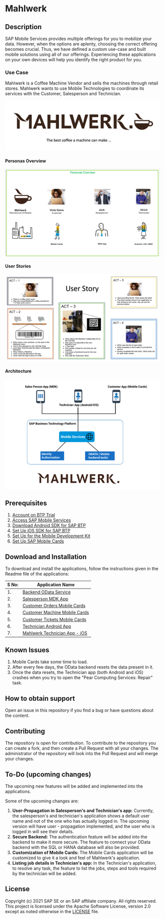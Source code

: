 # Mahlwerk

## Description

SAP Mobile Services provides multiple offerings for you to mobilize your data. However, when the options are aplenty, choosing the correct offering becomes crucial. Thus, we have defined a custom use-case and built mobile solutions using all of our offerings. Experiencing these applications on your own devices will help you identify the right product for you.

### Use Case

Mahlwerk is a Coffee Machine Vendor and sells the machines through retail stores. Mahlwerk wants to use Mobile Technologies to coordinate its services with the Customer, Salesperson and Technician.

![Mahlwerk Description Image](images/mahlwerk.png)

#### Personas Overview

![Mahlwerk Personas Image](images/personas.png)

#### User Stories

![Mahlwerk User Story Image](images/user_story.png)

#### Architecture

![Mahlwerk architecture Image](images/architecture.png)

## Prerequisites

1. [Account on BTP Trial](https://developers.sap.com/tutorials/hcp-create-trial-account.html)
2. [Access SAP Mobile Services](https://developers.sap.com/tutorials/fiori-ios-hcpms-setup.html)
3. [Download Android SDK for SAP BTP](https://developers.sap.com/tutorials/cp-sdk-android-wizard-app.html)
4. [Set Up iOS SDK for SAP BTP](https://developers.sap.com/group.ios-sdk-setup.html)
5. [Set Up for the Mobile Development Kit](https://developers.sap.com/group.mobile-dev-kit-setup.html)
6. [Set Up SAP Mobile Cards](https://developers.sap.com/tutorials/cp-mobile-cards-setup.html)

## Download and Installation

To download and install the applications, follow the instructions given in the Readme file of the applications:

|S No: | Application Name |
|---|---|
| 1. | [Backend OData Service](/1_backend_odata_service) |
| 2. | [Salesperson MDK App](/2_salesperson_mdk_app) |
| 3. | [Customer Orders Mobile Cards](/3_customer_orders_mobile_cards) |
| 4. | [Customer Machine Mobile Cards](/4_customer_machine_mobile_cards) |
| 5. | [Customer Tickets Mobile Cards](/5_customer_tickets_mobile_cards) |
| 6. | [Technician Android App](/6_technician_android_app) |
| 7. | [Mahlwerk Technician App - iOS](/7_technician_ios_app) |

## Known Issues

1. Mobile Cards take some time to load.
2. After every few days, the OData backend resets the data present in it.
3. Once the data resets, the Technician app (both Android and iOS) crashes when you try to open the "Pear Computing Services: Repair" task.

## How to obtain support

Open an issue in this repository if you find a bug or have questions about the content.

## Contributing

The repository is open for contribution. To contribute to the repository you can create a  fork, and then create a Pull Request with all your changes. The administrator of the repository will look into the Pull Request and will merge your changes.

## To-Do (upcoming changes)

The upcoming new features will be added and  implemented into the applications.

Some of the upcoming changes are:

1. **User-Propagation in Salesperson's and Technician's app:** Currently, the salesperson's and technician's application shows a default user name and not of the one who has actually logged in. The upcoming version will have user - propagation implemented, and the user who is logged in will see their details.
2. **Secure Backend:** The authentication feature will be added into the backend to make it more secure. The feature to connect your OData backend with the SQL or HANA database will also be provided.
3. **Customization of Mobile Cards:** The Mobile Cards application will be customized to give it a look and feel of Mahlwerk's application.
4. **Listing job details in Technician's app:** In the Technician's application, to resolve any task, the feature to list the jobs, steps and tools required by the technician will be added.

## License

Copyright (c) 2021 SAP SE or an SAP affiliate company. All rights reserved. This project is licensed under the Apache Software License, version 2.0 except as noted otherwise in the [LICENSE](LICENSES/Apache-2.0.txt) file.
